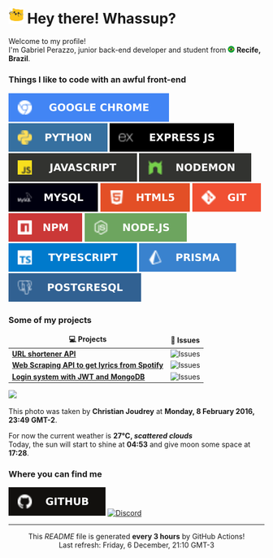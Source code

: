 <h1><img src="/images/meow.gif" width="30"> Hey there! Whassup?</h1>


<p>Welcome to my profile! </br> I'm Gabriel Perazzo, junior back-end developer and student from <img src="/images/brazil-.png" width="13"/> <b>Recife, Brazil</b>.</p>
<h3>Things I like to code with an awful front-end</h3>

<p>
  <img src="/svg/chrome.svg" alt="GoogleChrome">
  <img src="/svg/python.svg" alt="Python">
  <img src="/svg/expressjs.svg" alt="ExpressJS">
  <img src="/svg/javascript.svg" alt="Javascript">
  <img src="/svg/nodemon.svg" alt="Nodemon">
  <img src="/svg/mysql.svg" alt="MySQL">
  <img src="/svg/html.svg" alt="HTML5">
  <img src="/svg/git.svg" alt="Git">
  <img src="/svg/npm.svg" alt="NPM">
  <img src="/svg/nodejs.svg" alt="NodeJS">
  <img src="/svg/typescript.svg" alt="Typescript">
  <img src="/svg/prisma.svg" alt="Prisma">
  <img src="/svg/postgre.svg" alt="PostgreSQL">
</p>
<h3>Some of my projects</h3>
<table>
  <thead align="center">
    <tr border: none;>
      <td><b>💻 Projects</b></td>
      <td><b>🐛 Issues</b></td>
    </tr>
  </thead>
  <tbody>
    <tr>
      <td><a href="https://github.com/Bluh7/URL-shortener-API"><b>URL shortener API</b></a></td>
      <td><img alt="Issues" src="https://img.shields.io/github/issues/Bluh7/URL-shortener-API?style=flat-square&labelColor=343b41"/></td>
    </tr>
    <tr>
      <td><a href="https://github.com/Bluh7/spotify-lyrics-scraper"><b>Web Scraping API to get lyrics from Spotify</b></a></td>
      <td><img alt="Issues" src="https://img.shields.io/github/issues/Bluh7/spotify-lyrics-scraper?style=flat-square&labelColor=343b41"/></td>
    </tr>
    <tr>
      <td><a href="https://github.com/Bluh7/Login-System-Example"><b>Login system with JWT and MongoDB</b></a></td>
      <td><img alt="Issues" src="https://img.shields.io/github/issues/Bluh7/Login-System-Example?style=flat-square&labelColor=343b41"/></td>
    </tr>
  </tbody>
</table>
<p><img src="https:&#x2F;&#x2F;images.unsplash.com&#x2F;photo-1454982523318-4b6396f39d3a?crop&#x3D;entropy&amp;cs&#x3D;tinysrgb&amp;fit&#x3D;max&amp;fm&#x3D;jpg&amp;ixid&#x3D;M3w0NDY1OTR8MHwxfHJhbmRvbXx8fHx8fHwxfHwxNzMzNTMwMjIyfA&amp;ixlib&#x3D;rb-4.0.3&amp;q&#x3D;80&amp;w&#x3D;1080" width="600"></p>
<p>This photo was taken by <b>Christian Joudrey</b> at <b>Monday, 8 February 2016, 23:49 GMT-2</b>.</p>
<p>For now the current weather is <b>27°C, <i>scattered clouds</i></b></br>Today, the sun will start to shine at <b>04:53</b> and give moon some space at <b>17:28</b>.</p>
<h3>Where you can find me</h3>
<p><a href="https://github.com/Bluh7" target="_blank"><img alt="Github" src="/svg/github.svg"/></a> <a href="https://discord.com/users/757738778633961592" target="_blank"><img src="https://dcbadge.vercel.app/api/shield/757738778633961592" alt="Discord"></a></p>

------------
<p align="center">This <i>README</i> file is generated <b>every 3 hours</b> by GitHub Actions!</br>Last refresh: Friday, 6 December, 21:10 GMT-3</p>
